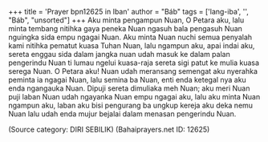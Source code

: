 +++
title = 'Prayer bpn12625 in Iban'
author = "Báb"
tags = ['lang-iba', '', "Báb", "unsorted"]
+++
Aku minta pengampun Nuan, O Petara aku, lalu minta tembang nitihka gaya peneka Nuan ngasuh bala pengasuh Nuan nguingka sida empu ngagai Nuan. Aku minta Nuan nuchi semua penyalah kami nitihka pematut kuasa Tuhan Nuan, lalu ngampun aku, apai indai aku, sereta enggau sida dalam jangka nuan udah masuk ke dalam palan pengerindu Nuan ti lumau ngelui kuasa-raja sereta sigi patut ke mulia kuasa serega Nuan.
O Petara aku! Nuan udah meransang semengat aku nyerahka peminta ia ngagai Nuan, lalu semina ba Nuan, enti enda ketegal nya aku enda ngangauka Nuan. Dipuji sereta dimuliaka meh Nuan; aku meri Nuan puji laban Nuan udah ngayanka Nuan empu ngagai aku, lalu aku minta Nuan ngampun aku, laban aku bisi pengurang ba ungkup kereja aku deka nemu Nuan lalu udah enda mujur bejalai dalam menasan pengerindu Nuan.

(Source category: DIRI SEBILIK)
(Bahaiprayers.net ID: 12625)
